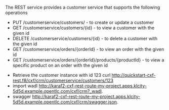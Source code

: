 The REST service provides a customer service that supports the following operations

- PUT /customerservice/customers/ - to create or update a customer
- GET /customerservice/customers/{id} - to view a customer with the given id
- DELETE /customerservice/customers/{id} - to delete a customer with the given id
- GET /customerservice/orders/{orderId} - to view an order with the given id
- GET /customerservice/orders/{orderId}/products/{productId} - to view a specific product on an order with the given id

* Retrieve the customer instance with id 123
      curl http://quickstart-cxf-rest.f8/cxf/crm/customerservice/customers/123
* import wadl http://karaf2-cxf-rest-route-my-project.apps.klcity-5d5d.example.opentlc.com/cxf/crm?_wadl.  
* swagger http://karaf2-cxf-rest-route-my-project.apps.klcity-5d5d.example.opentlc.com/cxf/crm/swagger.json.  
